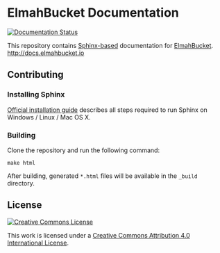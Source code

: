 # ElmahBucket Documentation

[![Documentation Status](https://readthedocs.org/projects/elmahbucket/badge/?version=latest)](https://readthedocs.org/projects/elmahbucket/?badge=latest)

This repository contains [Sphinx-based](http://sphinx-doc.org) documentation for [ElmahBucket](http://elmahbucket.io). <http://docs.elmahbucket.io>

## Contributing

### Installing Sphinx

[Official installation guide](http://sphinx-doc.org/latest/install.html) describes all steps required to run Sphinx on Windows / Linux / Mac OS X.

### Building

Clone the repository and run the following command:

```
make html
```

After building, generated `*.html` files will be available in the `_build` directory.

## License

[![Creative Commons License](https://i.creativecommons.org/l/by/4.0/88x31.png)](http://creativecommons.org/licenses/by/4.0/)

This work is licensed under a [Creative Commons Attribution 4.0 International License](http://creativecommons.org/licenses/by/4.0/).
